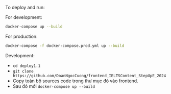 
To deploy and run:

For development:
```bash
docker-compose up --build
```

For production:
```bash
docker-compose -f docker-compose.prod.yml up --build
```



Development:
- `cd deploy1.1`
- `git clone https://github.com/DoanNgocCuong/frontend_IELTSContent_StepUpE_2024`
- Copy toàn bộ sources code trong thư mục đó vào frontend. 
- Sau đó mới `docker-compose up --build`

